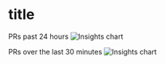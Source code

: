 # title

PRs past 24 hours
![Insights chart](https://insights-tag.herokuapp.com/prActivity.png?repo=levindixon/insights-tag-example&groupBy=day&period=1)


PRs over the last 30 minutes
![Insights chart](https://insights-tag.herokuapp.com/prActivity.png?repo=levindixon/insights-tag-example&groupBy=minute&period=30)
